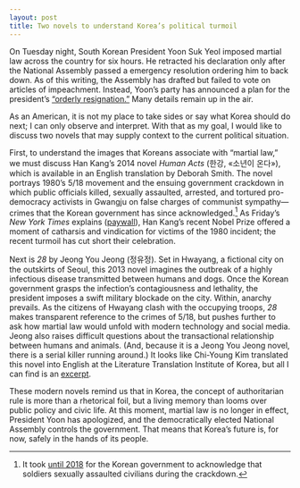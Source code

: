 ```yaml
---
layout: post
title: Two novels to understand Korea’s political turmoil
---
```


On Tuesday night, South Korean President Yoon Suk Yeol imposed martial law
across the country for six hours. He retracted his declaration only after the
National Assembly passed a emergency resolution ordering him to back down. As of
this writing, the Assembly has drafted but failed to vote on articles of
impeachment. Instead, Yoon’s party has announced a plan for the president’s
[“orderly resignation.”](https://www.koreaherald.com/view.php?ud=20241208050033)
Many details remain up in the air.

As an American, it is not my place to take sides or say what Korea should do
next; I can only observe and interpret. With that as my goal, I would like to
discuss two novels that may supply context to the current political situation.

First, to understand the images that Koreans associate with “martial law,” we
must discuss Han Kang’s 2014 novel *Human Acts* (한강, «소년이 온다»), which is
available in an English translation by Deborah Smith. The novel portrays 1980’s
5/18 movement and the ensuing government crackdown in which public officials
killed, sexually assaulted, arrested, and tortured pro-democracy activists in
Gwangju on false charges of communist sympathy—crimes that the Korean government
has since acknowledged.[^ack] As Friday’s *New York Times* explains
([paywall](https://www.nytimes.com/2024/12/06/world/asia/gwangju-massacre-human-acts-han-kang.html)),
Han Kang’s recent Nobel Prize offered a moment of catharsis and vindication for
victims of the 1980 incident; the recent turmoil has cut short their
celebration.

Next is *28* by Jeong You Jeong (정유정). Set in Hwayang, a fictional city on the
outskirts of Seoul, this 2013 novel imagines the outbreak of a highly infectious
disease transmitted between humans and dogs. Once the Korean government grasps
the infection’s contagiousness and lethality, the president imposes a swift
military blockade on the city. Within, anarchy prevails. As the citizens of
Hwayang clash with the occupying troops, *28* makes transparent reference to the
crimes of 5/18, but pushes further to ask how martial law would unfold with
modern technology and social media. Jeong also raises difficult questions about
the transactional relationship between humans and animals. (And, because it is a
Jeong You Jeong novel, there is a serial killer running around.) It looks like
Chi-Young Kim translated this novel into English at the Literature Translation
Institute of Korea, but all I can find is an
[excerpt](https://www.kln.or.kr/lines/fictionView.do?bbsIdx=358).

These modern novels remind us that in Korea, the concept of authoritarian rule
is more than a rhetorical foil, but a living memory than looms over public
policy and civic life. At this moment, martial law is no longer in effect,
President Yoon has apologized, and the democratically elected National Assembly
controls the government. That means that Korea’s future is, for now, safely in
the hands of its people.

[^ack]: It took [until 2018](https://www.bbc.com/news/world-asia-46123548) for the
    Korean government to acknowledge that soldiers sexually assaulted civilians
    during the crackdown.
